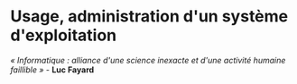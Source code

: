 # Usage, administration d'un système d'exploitation
 
_« Informatique : alliance d'une science inexacte et d'une activité humaine faillible »_ - **Luc Fayard**